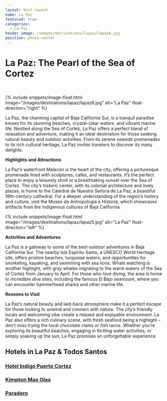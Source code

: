 ```yaml
---
layout: dest-layout
name: La Paz
featured: true
categories:
  - La-Paz
header_image: /images/destinations/lapaz/lapaz8.jpg
position: photo-center
---
```

# **La Paz: The Pearl of the Sea of Cortez**

&nbsp;

{% include snippets/image-float.html image="/images/destinations/lapaz/lapaz6.jpg" alt="La Paz" float-direction="right" %}

La Paz, the charming capital of Baja California Sur, is a tranquil paradise known for its stunning beaches, crystal-clear waters, and vibrant marine life. Nestled along the Sea of Cortez, La Paz offers a perfect blend of relaxation and adventure, making it an ideal destination for those seeking natural beauty and outdoor activities. From its serene seaside promenades to its rich cultural heritage, La Paz invites travelers to discover its many delights.

**Highlights and Attractions**

La Paz’s waterfront Malecón is the heart of the city, offering a picturesque promenade lined with sculptures, cafes, and restaurants. It’s the perfect place to enjoy a leisurely stroll or a breathtaking sunset over the Sea of Cortez. The city’s historic center, with its colonial architecture and lively plazas, is home to the Catedral de Nuestra Señora de La Paz, a beautiful 19th-century cathedral. For a deeper understanding of the region’s history and culture, visit the Museo de Antropología e Historia, which showcases artifacts from the indigenous cultures of Baja California.

{% include snippets/image-float.html image="/images/destinations/lapaz/lapaz5.jpg" alt="La Paz" float-direction="left" %}

**Activities and Adventures**

La Paz is a gateway to some of the best outdoor adventures in Baja California Sur. The nearby Isla Espíritu Santo, a UNESCO World Heritage site, offers pristine beaches, turquoise waters, and opportunities for snorkeling, kayaking, and swimming with sea lions. Whale watching is another highlight, with gray whales migrating to the warm waters of the Sea of Cortez from January to April. For those who love diving, the area is home to incredible dive sites, including the famous El Bajo seamount, where you can encounter hammerhead sharks and other marine life.

**Reasons to Visit**

La Paz’s natural beauty and laid-back atmosphere make it a perfect escape for those looking to unwind and connect with nature. The city’s friendly locals and welcoming vibe create a relaxed and enjoyable environment. La Paz also offers a rich culinary scene, with fresh seafood being a highlight – don’t miss trying the local chocolate clams or fish tacos. Whether you’re exploring its beautiful beaches, engaging in thrilling water activities, or simply soaking up the sun, La Paz promises an unforgettable experience.

## Hotels in La Paz & Todos Santos

<section class='grid'>
<div class="col-3_sm-4_xs-6 padded-1">
    <a href="/hotels/indigolapaz">
        <div class="bg-image square" style="background-image:url('/images/hotels/indigo/indigo6.webp')">  </div>
        <h3 class='center'>Hotel Indigo Puerto Cortez</h3>        
    </a>  
</div>

<div class="col-3_sm-4_xs-6 padded-1">
    <a href="/hotels/kimptonmasolas">
        <div class="bg-image square" style="background-image:url('/images/hotels/kimptonmasolas/kimptonmasolas3.jpeg')">  </div>
        <h3 class='center'>Kimpton Mas Olas</h3>        
    </a>  
</div>

<div class="col-3_sm-4_xs-6 padded-1">
    <a href="/hotels/paradero">
        <div class="bg-image square" style="background-image:url('/images/hotels/paradero/paradero3.jpeg')">  </div>
        <h3 class='center'>Paradero</h3>        
    </a>  
</div>

</section>
